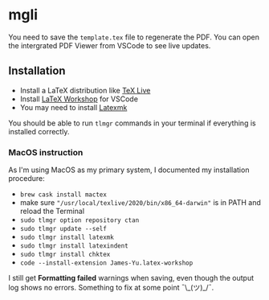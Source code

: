 # mgli

You need to save the `template.tex` file to regenerate the PDF. You can open the intergrated PDF Viewer from VSCode to see live updates.

## Installation

- Install a LaTeX distribution like [TeX Live](https://www.tug.org/texlive/)
- Install [LaTeX Workshop](https://marketplace.visualstudio.com/items?itemName=James-Yu.latex-workshop) for VSCode
- You may need to install [Latexmk](https://mg.readthedocs.io/latexmk.html)

You should be able to run `tlmgr` commands in your terminal if everything
is installed correctly.

### MacOS instruction

As I'm using MacOS as my primary system, I documented my installation procedure:

- `brew cask install mactex`
- make sure `"/usr/local/texlive/2020/bin/x86_64-darwin"` is in PATH and reload the Terminal
- `sudo tlmgr option repository ctan`
- `sudo tlmgr update --self`
- `sudo tlmgr install latexmk`
- `sudo tlmgr install latexindent`
- `sudo tlmgr install chktex`
- `code --install-extension James-Yu.latex-workshop`

I still get **Formatting failed** warnings when saving, even though the output
log shows no errors. Something to fix at some point ¯\\\_(ツ)\_/¯.
